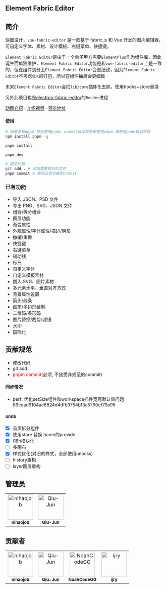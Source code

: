 <!--
 * @Description: md
 * @Author: June
 * @Date: 2024-04-24 09:32:13
 * @FilePath: \element-fabric-editor\README.md
 * @LastEditTime: 2024-11-29 19:17:08
 * @LastEditors: June
-->

## Element Fabric Editor

<!-- <p align="center">
  <a href="" target="_blank">
    <img src="https://img.shields.io/github/stars/Qiu-Jun/element-fabric-editor?style=flat" alt="stars" />
  </a>
	
  <a href="" target="_blank">
    <img src="https://img.shields.io/github/forks/Qiu-Jun/element-fabric-editor?style=flat" alt="stars" />
  </a>
	
  <a href="https://github.com/Qiu-Jun/element-fabric-editor/graphs/contributors" target="_blank">
    <img src="https://img.shields.io/github/contributors/Qiu-Jun/element-fabric-editor" alt="contributors" />
  </a>
  <a href="https://github.com/Qiu-Jun/element-fabric-editor?tab=MIT-1-ov-file" target="_blank">
    <img src="https://img.shields.io/github/license/Qiu-Jun/element-fabric-editor?style=flat" alt="license" />
  </a>
</p> -->

## 简介

快图设计，`vue-fabric-editor` 是一款基于 fabric.js 和 Vue 开发的图片编辑器，可自定义字体、素材、设计模板、右键菜单、快捷键。

`Element Fabric Editor`是由于一个单子甲方需要`ElementPlus`作为组件库，因此诞生而单独维护，`Element Fabric Editor`功能是和`vue-fabric-editor`上是一致的，但在组件划分上`Element Fabric Editor`会更细致，因为`Element Fabric Editor`不考虑`SDK`的打包，所以在组件抽离会更细致

未来`Element Fabric Editor`会把`lib/core`插件化去除，使用hooks+store替换

另外此项目也是[electron-fabric-editor](https://github.com/Qiu-Jun/electron-fabric-editor)的`Render`进程

 
[动图介绍](https://juejin.cn/post/7222141882515128375) · [介绍视频](https://www.bilibili.com/video/BV1US421A7TU/?spm_id_from=333.999.0.0)  · [预览地址](https://qiu-jun.github.io/element-fabric-editor/#/)

#### 使用

```bash
# 如果没有pnpm 项目使用pnpm，commit自动校验都是用pnpm,请使用pnpm启动项目
npm install pnpm -g

pnpm install

pnpm dev

# 提交代码
git add . # 添加需要提交的文件
pnpm commit # 使用此命令编写commit
```

### 已有功能

- 导入 JSON、PSD 文件
- 导出 PNG、SVG、JSON 文件
- 组合/拆分组合
- 图层功能
- 渐变属性
- 外观属性/字体属性/描边/阴影
- 撤销/重做
- 快捷键
- 右键菜单
- 辅助线
- 标尺
- 自定义字体
- 自定义模板素材
- 插入 SVG、图片素材
- 多元素水平、垂直对齐方式
- 背景属性设置
- 箭头/线条
- 画笔/多边形绘制
- 二维码/条形码
- 图片替换/裁剪/滤镜
- 水印
- 国际化

## 贡献规范
+ 修改代码
+ git add .
+ <span style="color: red">pnpm commit</span>(必须, 不接受非规范的commit)

#### 同步情况
+ perf: 优化setSize组件和workspace插件宽高默认值问题 89eead9104ae6824d4dfb9754b13a5790ef79a95

#### undo
- [x] 首页拆分组件
- [x] 使用store 替换 home的provide
- [x] i18n模块化
- [ ] 多画布
- [x] 样式优化(对旧的样式，全部使用unocss)
- [ ] history重构
- [ ] layer图层重构

## 管理员

<!-- readme: collaborators -start -->
<table>
<tr>
    <td align="center">
        <a href="https://github.com/nihaojob">
            <img src="https://avatars.githubusercontent.com/u/13534626?v=4" width="80;" alt="nihaojob"/>
            <br />
            <sub><b>nihaojob</b></sub>
        </a>
    </td>
    <td align="center">
        <a href="https://github.com/Qiu-Jun">
            <img src="https://avatars.githubusercontent.com/u/24954362?v=4" width="80;" alt="Qiu-Jun"/>
            <br />
            <sub><b>Qiu-Jun</b></sub>
        </a>
    </td></tr>
</table>
<!-- readme: collaborators -end -->

## 贡献者
<!-- readme: collaborators,contributors -start -->
<table>
<tr>
    <td align="center">
        <a href="https://github.com/nihaojob">
            <img src="https://avatars.githubusercontent.com/u/13534626?v=4" width="80;" alt="nihaojob"/>
            <br />
            <sub><b>nihaojob</b></sub>
        </a>
    </td>
    <td align="center">
        <a href="https://github.com/Qiu-Jun">
            <img src="https://avatars.githubusercontent.com/u/24954362?v=4" width="80;" alt="Qiu-Jun"/>
            <br />
            <sub><b>Qiu-Jun</b></sub>
        </a>
    </td>
    <td align="center">
        <a href="https://github.com/NoahCodeGG">
            <img src="https://avatars.githubusercontent.com/u/51156988?v=4" width="80;" alt="NoahCodeGG"/>
            <br />
            <sub><b>NoahCodeGG</b></sub>
        </a>
    </td>
    <td align="center">
        <a href="https://github.com/ijry">
            <img src="https://avatars.githubusercontent.com/u/3102798?v=4" width="80;" alt="ijry"/>
            <br />
            <sub><b>ijry</b></sub>
        </a>
    </td></tr>
</table>
<!-- readme: collaborators,contributors -end -->
